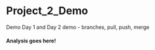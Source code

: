 # Project_2_Demo
Demo Day 1 and Day 2 demo - branches, pull, push, merge


#### Analysis goes here!
